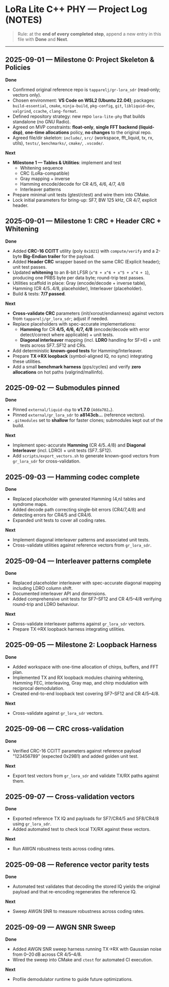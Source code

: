 # LoRa Lite C++ PHY — Project Log (NOTES)

> Rule: at the **end of every completed step**, append a new entry in this file with **Done** and **Next**.

---

## 2025-09-01 — Milestone 0: Project Skeleton & Policies

**Done**
- Confirmed original reference repo is `tapparelj/gr-lora_sdr` (read‑only; vectors only).
- Chosen environment: **VS Code on WSL2 (Ubuntu 22.04)**; packages: `build-essential`, `cmake`, `ninja-build`, `pkg-config`, `git`, `libliquid-dev`, `valgrind`, `ccache`, `clang-format`.
- Defined repository strategy: new repo `lora-lite-phy` that builds standalone (no GNU Radio).
- Agreed on MVP constraints: **float-only**, **single FFT backend (liquid-dsp)**, **one-time allocations** policy, **no changes** to the original repo.
- Agreed file/dir skeleton: `include/`, `src/` (workspace, fft_liquid, tx, rx, utils), `tests/`, `benchmarks/`, `cmake/`, `.vscode/`.

**Next**
- **Milestone 1 — Tables & Utilities**: implement and test
  - Whitening sequence
  - CRC (LoRa-compatible)
  - Gray mapping + inverse
  - Hamming encode/decode for CR 4/5, 4/6, 4/7, 4/8
  - Interleaver patterns
- Prepare minimal unit tests (gtest/ctest) and wire them into CMake.
- Lock initial parameters for bring-up: SF7, BW 125 kHz, CR 4/7, explicit header.

## 2025-09-01 — Milestone 1: CRC + Header CRC + Whitening

**Done**
- Added **CRC-16 CCITT** utility (poly `0x1021`) with `compute/verify` and a 2-byte **Big-Endian trailer** for the payload.
- Added **Header CRC** wrapper based on the same CRC (Explicit header); unit test passes.
- Updated **whitening** to an 8-bit LFSR (`x^8 + x^6 + x^5 + x^4 + 1`), producing one PRBS byte per data byte; round-trip test passes.
- Utilities scaffold in place: Gray (encode/decode + inverse table), Hamming (CR 4/5..4/8, placeholder), Interleaver (placeholder).
- Build & tests: **7/7 passed**.

**Next**
- **Cross-validate CRC** parameters (init/xorout/endianness) against vectors from `tapparelj/gr_lora_sdr`; adjust if needed.
- Replace placeholders with spec-accurate implementations:
  - **Hamming** for CR **4/5, 4/6, 4/7, 4/8** (encode/decode with error detect/correct where applicable) + unit tests.
  - **Diagonal interleaver** mapping (incl. **LDRO** handling for SF>6) + unit tests across SF7..SF12 and CRs.
- Add deterministic **known-good tests** for Hamming/Interleaver.
- Prepare **TX→RX loopback** (symbol-aligned IQ, no sync) integrating these utilities.
- Add a small **benchmark harness** (pps/cycles) and verify **zero allocations** on hot paths (valgrind/mallinfo).

## 2025-09-02 — Submodules pinned

**Done**
- Pinned `external/liquid-dsp` to **v1.7.0** (`4dda702…`).
- Pinned `external/gr_lora_sdr` to **a8143cb…** (reference vectors).
- `.gitmodules` set to **shallow** for faster clones; submodules kept out of the build.

**Next**
- Implement spec-accurate **Hamming** (CR 4/5..4/8) and **Diagonal Interleaver** (incl. LDRO) + unit tests (SF7..SF12).
- Add `scripts/export_vectors.sh` to generate known-good vectors from `gr_lora_sdr` for cross-validation.

## 2025-09-03 — Hamming codec complete

**Done**
- Replaced placeholder with generated Hamming (4,n) tables and syndrome maps.
- Added decode path correcting single-bit errors (CR4/7,4/8) and detecting errors for CR4/5 and CR4/6.
- Expanded unit tests to cover all coding rates.

**Next**
- Implement diagonal interleaver patterns and associated unit tests.
- Cross-validate utilities against reference vectors from `gr_lora_sdr`.

## 2025-09-04 — Interleaver patterns complete

**Done**
- Replaced placeholder interleaver with spec-accurate diagonal mapping including LDRO column shift.
- Documented interleaver API and dimensions.
- Added comprehensive unit tests for SF7–SF12 and CR 4/5–4/8 verifying round-trip and LDRO behaviour.

**Next**
- Cross-validate interleaver patterns against `gr_lora_sdr` vectors.
- Prepare TX→RX loopback harness integrating utilities.

## 2025-09-05 — Milestone 2: Loopback Harness

**Done**
- Added workspace with one-time allocation of chirps, buffers, and FFT plan.
- Implemented TX and RX loopback modules chaining whitening, Hamming FEC, interleaving, Gray map, and chirp modulation with reciprocal demodulation.
- Created end-to-end loopback test covering SF7–SF12 and CR 4/5–4/8.

**Next**
- Cross-validate against `gr_lora_sdr` vectors.

## 2025-09-06 — CRC cross-validation

**Done**
- Verified CRC-16 CCITT parameters against reference payload "123456789" (expected 0x29B1) and added golden unit test.

**Next**
- Export test vectors from `gr_lora_sdr` and validate TX/RX paths against them.

## 2025-09-07 — Cross-validation vectors

**Done**
- Exported reference TX IQ and payloads for SF7/CR4/5 and SF8/CR4/8 using `gr_lora_sdr`.
- Added automated test to check local TX/RX against these vectors.

**Next**
- Run AWGN robustness tests across coding rates.

## 2025-09-08 — Reference vector parity tests

**Done**
- Automated test validates that decoding the stored IQ yields the original payload and that re-encoding regenerates the reference IQ.

**Next**
- Sweep AWGN SNR to measure robustness across coding rates.

## 2025-09-09 — AWGN SNR Sweep

**Done**
- Added AWGN SNR sweep harness running TX→RX with Gaussian noise from 0–20 dB across CR 4/5–4/8.
- Wired the sweep into CMake and `ctest` for automated CI execution.

**Next**
- Profile demodulator runtime to guide future optimizations.
